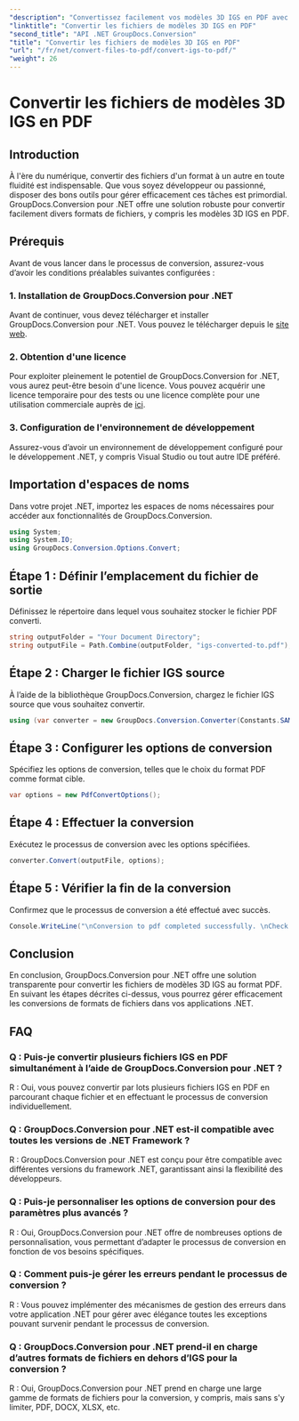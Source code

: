 ```yaml
---
"description": "Convertissez facilement vos modèles 3D IGS en PDF avec GroupDocs.Conversion pour .NET. Téléchargez-le dès maintenant pour une conversion de format de fichier fluide."
"linktitle": "Convertir les fichiers de modèles 3D IGS en PDF"
"second_title": "API .NET GroupDocs.Conversion"
"title": "Convertir les fichiers de modèles 3D IGS en PDF"
"url": "/fr/net/convert-files-to-pdf/convert-igs-to-pdf/"
"weight": 26
---
```


# Convertir les fichiers de modèles 3D IGS en PDF

## Introduction
À l'ère du numérique, convertir des fichiers d'un format à un autre en toute fluidité est indispensable. Que vous soyez développeur ou passionné, disposer des bons outils pour gérer efficacement ces tâches est primordial. GroupDocs.Conversion pour .NET offre une solution robuste pour convertir facilement divers formats de fichiers, y compris les modèles 3D IGS en PDF.
## Prérequis
Avant de vous lancer dans le processus de conversion, assurez-vous d’avoir les conditions préalables suivantes configurées :
### 1. Installation de GroupDocs.Conversion pour .NET
Avant de continuer, vous devez télécharger et installer GroupDocs.Conversion pour .NET. Vous pouvez le télécharger depuis le [site web](https://releases.groupdocs.com/conversion/net/).
### 2. Obtention d'une licence
Pour exploiter pleinement le potentiel de GroupDocs.Conversion for .NET, vous aurez peut-être besoin d'une licence. Vous pouvez acquérir une licence temporaire pour des tests ou une licence complète pour une utilisation commerciale auprès de [ici](https://purchase.groupdocs.com/buy).
### 3. Configuration de l'environnement de développement
Assurez-vous d’avoir un environnement de développement configuré pour le développement .NET, y compris Visual Studio ou tout autre IDE préféré.

## Importation d'espaces de noms
Dans votre projet .NET, importez les espaces de noms nécessaires pour accéder aux fonctionnalités de GroupDocs.Conversion.
```csharp
using System;
using System.IO;
using GroupDocs.Conversion.Options.Convert;
```
## Étape 1 : Définir l’emplacement du fichier de sortie
Définissez le répertoire dans lequel vous souhaitez stocker le fichier PDF converti.
```csharp
string outputFolder = "Your Document Directory";
string outputFile = Path.Combine(outputFolder, "igs-converted-to.pdf");
```
## Étape 2 : Charger le fichier IGS source
À l’aide de la bibliothèque GroupDocs.Conversion, chargez le fichier IGS source que vous souhaitez convertir.
```csharp
using (var converter = new GroupDocs.Conversion.Converter(Constants.SAMPLE_IGS))
```
## Étape 3 : Configurer les options de conversion
Spécifiez les options de conversion, telles que le choix du format PDF comme format cible.
```csharp
var options = new PdfConvertOptions();
```
## Étape 4 : Effectuer la conversion
Exécutez le processus de conversion avec les options spécifiées.
```csharp
converter.Convert(outputFile, options);
```
## Étape 5 : Vérifier la fin de la conversion
Confirmez que le processus de conversion a été effectué avec succès.
```csharp
Console.WriteLine("\nConversion to pdf completed successfully. \nCheck output in {0}", outputFolder);
```

## Conclusion
En conclusion, GroupDocs.Conversion pour .NET offre une solution transparente pour convertir les fichiers de modèles 3D IGS au format PDF. En suivant les étapes décrites ci-dessus, vous pourrez gérer efficacement les conversions de formats de fichiers dans vos applications .NET.
## FAQ
### Q : Puis-je convertir plusieurs fichiers IGS en PDF simultanément à l’aide de GroupDocs.Conversion pour .NET ?
R : Oui, vous pouvez convertir par lots plusieurs fichiers IGS en PDF en parcourant chaque fichier et en effectuant le processus de conversion individuellement.
### Q : GroupDocs.Conversion pour .NET est-il compatible avec toutes les versions de .NET Framework ?
R : GroupDocs.Conversion pour .NET est conçu pour être compatible avec différentes versions du framework .NET, garantissant ainsi la flexibilité des développeurs.
### Q : Puis-je personnaliser les options de conversion pour des paramètres plus avancés ?
R : Oui, GroupDocs.Conversion pour .NET offre de nombreuses options de personnalisation, vous permettant d’adapter le processus de conversion en fonction de vos besoins spécifiques.
### Q : Comment puis-je gérer les erreurs pendant le processus de conversion ?
R : Vous pouvez implémenter des mécanismes de gestion des erreurs dans votre application .NET pour gérer avec élégance toutes les exceptions pouvant survenir pendant le processus de conversion.
### Q : GroupDocs.Conversion pour .NET prend-il en charge d’autres formats de fichiers en dehors d’IGS pour la conversion ?
R : Oui, GroupDocs.Conversion pour .NET prend en charge une large gamme de formats de fichiers pour la conversion, y compris, mais sans s'y limiter, PDF, DOCX, XLSX, etc.